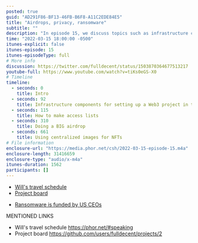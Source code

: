```yaml
---
posted: true
guid: "AD291F86-BF13-46FB-B6F8-A11C2EDE84E5"
title: "Airdrops, privacy, ransomware"
subtitle: ""
description: "In episode 15, we discuss topics such as infrastructure components for setting up a Web3 project in the enterprise, making access lists, doing a big airdrop, using centralized images for NFTs, using indexers for NFTs, doxing private information on the blockchain, crypto supporting ransomware, and how to get your first open-source commit into the Solidity project."
time: "2022-03-15 18:00:00 -0500"
itunes-explicit: false
itunes-episode: 15
itunes-episodeType: full
# More info
discussion: https://twitter.com/fulldecent/status/1503870364677513217
youtube-full: https://www.youtube.com/watch?v=tiKs0eGS-X0
# Timeline
timeline:
  - seconds: 0
    title: Intro
  - seconds: 92
    title: Infrastructure components for setting up a Web3 project in the enterprise
  - seconds: 115
    title: How to make access lists
  - seconds: 310
    title: Doing a BIG airdrop
  - seconds: 661
    title: Using centralized images for NFTs
# File information
enclosure-url: "https://media.phor.net/csh/2022-03-15-episode-15.m4a"
enclosure-length: 31416659
enclosure-type: "audio/x-m4a"
itunes-duration: 1562
participants: []
---
```


- [Will's travel schedule](https://phor.net/#speaking)
- [Project board](https://github.com/users/fulldecent/projects/2)

<!--end of quick notes-->

- [Ransomware is funded by US CEOs](https://www.youtube.com/watch?v=nGmGYfV2UdE&list=PLaMigeN8Exx-ChNPpO-j6pFQ3F8oJWrBN&index=1)

MENTIONED LINKS

- Will's travel schedule https://phor.net/#speaking
- Project board https://github.com/users/fulldecent/projects/2